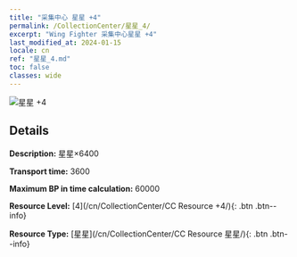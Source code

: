```yaml
---
title: "采集中心 星星 +4"
permalink: /CollectionCenter/星星_4/
excerpt: "Wing Fighter 采集中心星星 +4"
last_modified_at: 2024-01-15
locale: cn
ref: "星星_4.md"
toc: false
classes: wide
---
```



![星星 +4](/images/cc/CC_星星_4.png)

## Details

  **Description:** 星星×6400

  **Transport time:** 3600

  **Maximum BP in time calculation:** 60000

  **Resource Level:** [4](/cn/CollectionCenter/CC Resource +4/){: .btn .btn--info}

  **Resource Type:** [星星](/cn/CollectionCenter/CC Resource 星星/){: .btn .btn--info}

